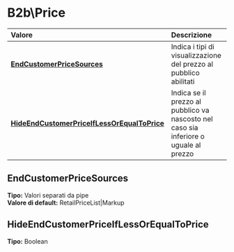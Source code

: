 # B2b\Price

| Valore | Descrizione |
| :--- | :--- |
| [**EndCustomerPriceSources**](b2bprice.md#endcustomerpricesources) | Indica i tipi di visualizzazione del prezzo al pubblico abilitati |
| [**HideEndCustomerPriceIfLessOrEqualToPrice**](b2bprice.md#hideendcustomerpriceiflessorequaltoprice) | Indica se il prezzo al pubblico va nascosto nel caso sia inferiore o uguale al prezzo |

## EndCustomerPriceSources

**Tipo:** Valori separati da pipe  
**Valore di default:** RetailPriceList\|Markup

## HideEndCustomerPriceIfLessOrEqualToPrice

**Tipo:** Boolean
